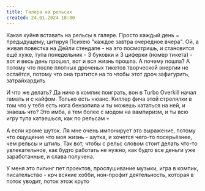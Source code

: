 ```yaml
---
title: Галера на рельсах
created: 24.01.2024 18:00
---
```


Какая хуйня вставать на рельсы в галере. Просто каждый день = предыдущему, цитируя Психею "каждое завтра очередное
    вчера". Ой, а живая повестка на Дейли стендапе - на это посмотришь, и становится ещё хуже, тупа понедельник - 3
    буковки и 3 циферки (номер тикета) - вот и весь день прошел, вот и вся жизнь прошла. А почему пошла? А потому что
    после плотных дроченых тикетов творческой энергии не остаётся, потому что она тратится на то чтобы этот дроч
    зафигурить, затрайхардить

И что же делать? Да ничо в компик поиграть, вон в Turbo Overkill начал гамать и с кайфом. Только есть нюанс. Киллер
    фича этой стрелялки в том что у тебя есть нога бензопила и ты можешь кататься на ней, и знаешь что? Это имба, а тем
    более с модом на вампиризм, и ты всю игру тупа катаешься, как по рельсам 💀

А если кроме шуток. Ля мне очень импонирует это выражение, потому что ощущение что моя жизнь - шутка, и хочется
    чего-то посерьёзнее, чем рельсы и штиль. Так вот, чтобы с рельс словом стоит делать что-то увлекательное, как будто
    работать не нужно, как будто все деньги уже заработанные, и слава получена.

У меня это пилинг пет проектов, прослушивание музыки, игра в компик, писательство - крч всякие хобби, нон-профит
    деятельность, которая в поток уводит, поток этож круто

